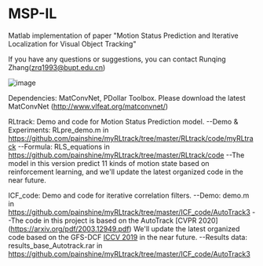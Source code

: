 # MSP-IL
Matlab implementation of paper "Motion Status Prediction and Iterative Localization for Visual Object Tracking"

If you have any questions or suggestions, you can contact Runqing Zhang(zrq1993@bupt.edu.cn)

![image](https://github.com/painshine/myRLtrack/tree/master/main_framework.jpg)


Dependencies:
MatConvNet, PDollar Toolbox. 
Please download the latest MatConvNet (http://www.vlfeat.org/matconvnet/) 

RLtrack:
Demo and code for Motion Status Prediction model.
--Demo & Experiments: RLpre_demo.m in https://github.com/painshine/myRLtrack/tree/master/RLtrack/code/myRLtrack
--Formula: RLS_equations in https://github.com/painshine/myRLtrack/tree/master/RLtrack/code
--The model in this version predict 11 kinds of motion state based on reinforcement learning, and we'll update the latest organized code in the near future.

ICF_code:
Demo and code for iterative correlation filters.
--Demo: demo.m in https://github.com/painshine/myRLtrack/tree/master/ICF_code/AutoTrack3
--The code in this project is based on the AutoTrack [CVPR 2020] (https://arxiv.org/pdf/2003.12949.pdf)
We'll update the latest organized code based on the GFS-DCF [ICCV 2019](https://openaccess.thecvf.com/content_ICCV_2019/papers/Xu_Joint_Group_Feature_Selection_and_Discriminative_Filter_Learning_for_Robust_ICCV_2019_paper.pdf) in the near future.
--Results data: results_base_Autotrack.rar in https://github.com/painshine/myRLtrack/tree/master/ICF_code/AutoTrack3

